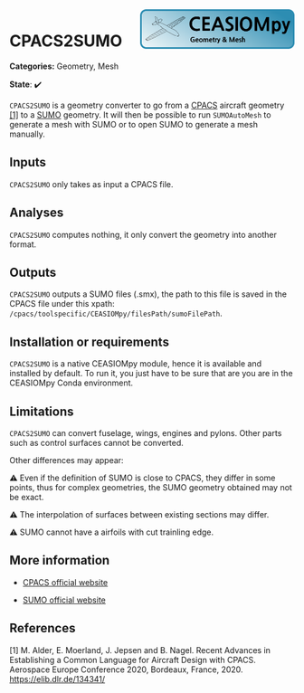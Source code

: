 <img align="right" height="70" src="../../documents/logos/CEASIOMpy_banner_geometry.png">

# CPACS2SUMO

**Categories:** Geometry, Mesh

**State**: :heavy_check_mark:

`CPACS2SUMO` is a geometry converter to go from a [CPACS](https://www.cpacs.de) aircraft geometry [[1]](#Alder20) to a [SUMO](https://www.larosterna.com/products/open-source) geometry. It will then be possible to run `SUMOAutoMesh` to generate a mesh with SUMO or to open SUMO to generate a mesh manually.

## Inputs

`CPACS2SUMO` only takes as input a CPACS file.

## Analyses

`CPACS2SUMO` computes nothing, it only convert the geometry into another format.

## Outputs

`CPACS2SUMO` outputs a SUMO files (.smx), the path to this file is saved in the CPACS file under this xpath: `/cpacs/toolspecific/CEASIOMpy/filesPath/sumoFilePath`.

## Installation or requirements

`CPACS2SUMO` is a native CEASIOMpy module, hence it is available and installed by default. To run it, you just have to be sure that are you are in the CEASIOMpy Conda environment.

## Limitations

`CPACS2SUMO` can convert fuselage, wings, engines and pylons. Other parts such as control surfaces cannot be converted.

Other differences may appear:

:warning: Even if the definition of SUMO is close to CPACS, they differ in some points, thus for complex geometries, the SUMO geometry obtained may not be exact.

:warning: The interpolation of surfaces between existing sections may differ.

:warning: SUMO cannot have a airfoils with cut trainling edge.

## More information

* [CPACS official website](https://www.cpacs.de)

* [SUMO official website](https://www.larosterna.com/products/open-source)

## References

<a id="Alder20">[1]</a> M. Alder, E. Moerland, J. Jepsen and B. Nagel. Recent Advances in Establishing a Common Language for Aircraft Design with CPACS. Aerospace Europe Conference 2020, Bordeaux, France, 2020. <https://elib.dlr.de/134341/>
